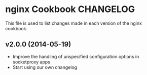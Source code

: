 nginx Cookbook CHANGELOG
========================
This file is used to list changes made in each version of the nginx cookbook.


v2.0.0 (2014-05-19)
-------------------
- Improve the handling of unspecified configuration options in socketproxy apps
- Start using our own changelog
